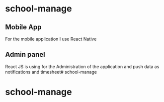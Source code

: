 # school-manage
## Mobile App
For the mobile application I use React Native 

## Admin panel
React JS is using for the Administration of the application and push data as notifications and timesheet# school-manage
# school-manage

